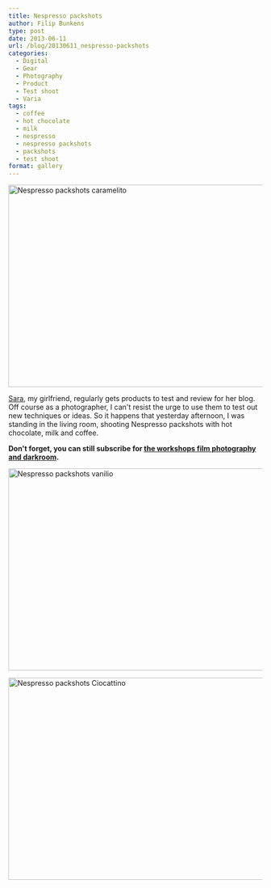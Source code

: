 ```yaml
---
title: Nespresso packshots
author: Filip Bunkens
type: post
date: 2013-06-11
url: /blog/20130611_nespresso-packshots
categories:
  - Digital
  - Gear
  - Photography
  - Product
  - Test shoot
  - Varia
tags:
  - coffee
  - hot chocolate
  - milk
  - nespresso
  - nespresso packshots
  - packshots
  - test shoot
format: gallery
---
```

[<img src="/wp-content/uploads/2013/06/20130610_nespresso_vanilio_caramelito_ciocattino-1600-600x400.jpg" alt="Nespresso packshots caramelito" width="600" height="400" class="alignnone size-large wp-image-826" />][1]

<a href="http://www.saravdv.be" title="Sara Blogt... | There are no endings, only new beginnings" rel="girlfriend muse contact met">Sara</a>, my girlfriend, regularly gets products to test and review for her blog. Off course as a photographer, I can't resist the urge to use them to test out new techniques or ideas. So it happens that yesterday afternoon, I was standing in the living room, shooting Nespresso packshots with hot chocolate, milk and coffee.

**Don't forget, you can still subscribe for <a href="http://pitslamp.com/blog/20130605_workshop-film-photography-and-darkroom" title="Workshops film photography and darkroom" rel="me">the workshops film photography and darkroom</a>.**

[<img src="/wp-content/uploads/2013/06/20130610_nespresso_vanilio_caramelito_ciocattino-1580-600x400.jpg" alt="Nespresso packshots vanilio" width="600" height="400" class="alignnone size-large wp-image-825" />][2]

[<img src="/wp-content/uploads/2013/06/20130610_nespresso_vanilio_caramelito_ciocattino-1647-600x400.jpg" alt="Nespresso packshots Ciocattino" width="600" height="400" class="alignnone size-large wp-image-827" />][3]

 [1]: /wp-content/uploads/2013/06/20130610_nespresso_vanilio_caramelito_ciocattino-1600.jpg
 [2]: /wp-content/uploads/2013/06/20130610_nespresso_vanilio_caramelito_ciocattino-1580.jpg
 [3]: /wp-content/uploads/2013/06/20130610_nespresso_vanilio_caramelito_ciocattino-1647.jpg